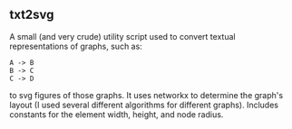 ## txt2svg
A small (and very crude) utility script used to convert textual representations of graphs, such as:
```
A -> B
B -> C
C -> D
```

to svg figures of those graphs. It uses networkx to determine the graph's layout (I used several different algorithms for different graphs). Includes constants for the element width, height, and node radius.
